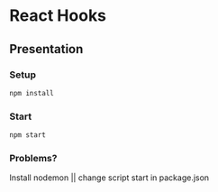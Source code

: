 # React Hooks

## Presentation

### Setup

```bash
npm install
```

### Start

```bash
npm start
```
### Problems?
Install nodemon || change script start in package.json
